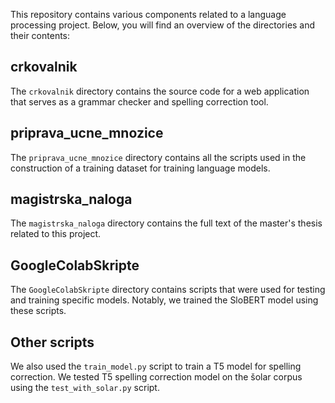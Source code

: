 This repository contains various components related to a language processing project. Below, you will find an overview of the directories and their contents:

## crkovalnik

The `crkovalnik` directory contains the source code for a web application that serves as a grammar checker and spelling correction tool.

## priprava_ucne_mnozice

The `priprava_ucne_mnozice` directory contains all the scripts used in the construction of a training dataset for training language models.

## magistrska_naloga

The `magistrska_naloga` directory contains the full text of the master's thesis related to this project.

## GoogleColabSkripte

The `GoogleColabSkripte` directory contains scripts that were used for testing and training specific models. Notably, we trained the SloBERT model using these scripts. 

## Other scripts

We also used the `train_model.py` script to train a T5 model for spelling correction. We tested T5 spelling correction model on the šolar corpus using the `test_with_solar.py` script.
